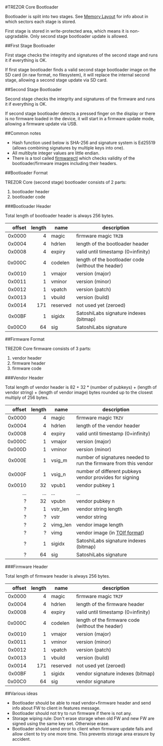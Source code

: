 #TREZOR Core Bootloader

Bootloader is split into two stages. See [Memory Layout](memory.md) for info about in which sectors each stage is stored.

First stage is stored in write-protected area, which means it is non-upgradable. Only second stage bootloader update is allowed.

##First Stage Bootloader

First stage checks the integrity and signatures of the second stage and runs it if everything is OK.

If first stage bootloader finds a valid second stage bootloader image on the SD card (in raw format, no filesystem),
it will replace the internal second stage, allowing a second stage update via SD card.

##Second Stage Bootloader

Second stage checks the integrity and signatures of the firmware and runs it if everything is OK.

If second stage bootloader detects a pressed finger on the display or there is no firmware loaded in the device,
it will start in a firmware update mode, allowing a firmware update via USB.

##Common notes

* Hash function used below is SHA-256 and signature system is Ed25519 (allows combining signatures by multiple keys into one).
* All multibyte integer values are little endian.
* There is a tool called [firmwarectl](../tools/firmwarectl) which checks validity of the bootloader/firmware images including their headers.

##Bootloader Format

TREZOR Core (second stage) bootloader consists of 2 parts:

1. bootloader header
2. bootloader code


###Bootloader Header

Total length of bootloader header is always 256 bytes.

| offset | length | name | description |
|-------:|-------:|------|-------------|
| 0x0000 | 4      | magic | firmware magic `TRZB` |
| 0x0004 | 4      | hdrlen | length of the bootloader header |
| 0x0008 | 4      | expiry | valid until timestamp (0=infinity) |
| 0x000C | 4      | codelen | length of the bootloader code (without the header) |
| 0x0010 | 1      | vmajor | version (major) |
| 0x0011 | 1      | vminor | version (minor) |
| 0x0012 | 1      | vpatch | version (patch) |
| 0x0013 | 1      | vbuild | version (build) |
| 0x0014 | 171    | reserved | not used yet (zeroed) |
| 0x00BF | 1      | sigidx | SatoshiLabs signature indexes (bitmap) |
| 0x00C0 | 64     | sig | SatoshiLabs signature |

##Firmware Format

TREZOR Core firmware consists of 3 parts:

1. vendor header
2. firmware header
3. firmware code

###Vendor Header

Total length of vendor header is 82 + 32 * (number of pubkeys) + (length of vendor string) + (length of vendor image) bytes rounded up to the closest multiply of 256 bytes.

| offset | length | name | description |
|-------:|-------:|------|-------------|
| 0x0000 | 4      | magic | firmware magic `TRZV` |
| 0x0004 | 4      | hdrlen | length of the vendor header |
| 0x0008 | 4      | expiry | valid until timestamp (0=infinity) |
| 0x000C | 1      | vmajor | version (major) |
| 0x000D | 1      | vminor | version (minor) |
| 0x000E | 1      | vsig_m | number of signatures needed to run the firmware from this vendor |
| 0x000F | 1      | vsig_n | number of different pubkeys vendor provides for signing |
| 0x0010 | 32     | vpub1 | vendor pubkey 1 |
| ...    | ...    | ... | ... |
| ?      | 32     | vpubn | vendor pubkey n |
| ?      | 1      | vstr_len | vendor string length |
| ?      | ?      | vstr | vendor string |
| ?      | 2      | vimg_len | vendor image length |
| ?      | ?      | vimg | vendor image (in [TOIf format](toif.md)) |
| ?      | 1      | sigidx | SatoshiLabs signature indexes (bitmap) |
| ?      | 64     | sig | SatoshiLabs signature |

###Firmware Header

Total length of firmware header is always 256 bytes.

| offset | length | name | description |
|-------:|-------:|------|-------------|
| 0x0000 | 4      | magic | firmware magic `TRZF` |
| 0x0004 | 4      | hdrlen | length of the firmware header |
| 0x0008 | 4      | expiry | valid until timestamp (0=infinity) |
| 0x000C | 4      | codelen | length of the firmware code (without the header) |
| 0x0010 | 1      | vmajor | version (major) |
| 0x0011 | 1      | vminor | version (minor) |
| 0x0012 | 1      | vpatch | version (patch) |
| 0x0013 | 1      | vbuild | version (build) |
| 0x0014 | 171    | reserved | not used yet (zeroed) |
| 0x00BF | 1      | sigidx | vendor signature indexes (bitmap) |
| 0x00C0 | 64     | sig | vendor signature |

##Various ideas

* Bootloader should be able to read vendor+firmware header and send info about FW to client in features message.
* Bootloader should not try to run firmware if there is not any.
* Storage wiping rule: Don't erase storage when old FW and new FW are signed using the same key set. Otherwise erase.
* Bootloader should send error to client when firmware update fails and allow client to try one more time. This prevents storage area erasure by accident.
